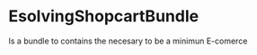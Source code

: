 EsolvingShopcartBundle
======================

Is a bundle to contains the necesary to be a minimun E-comerce
